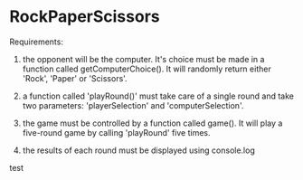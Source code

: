 # RockPaperScissors

Requirements:

1) the opponent will be the computer. It's choice must be made in a function called getComputerChoice().
It will randomly return either 'Rock', 'Paper' or 'Scissors'.

2) a function called 'playRound()' must take care of a single round and take two parameters: 'playerSelection' and 'computerSelection'.

3) the game must be controlled by a function called game(). It will play a five-round game by calling 'playRound' five times.

4) the results of each round must be displayed using console.log

test
